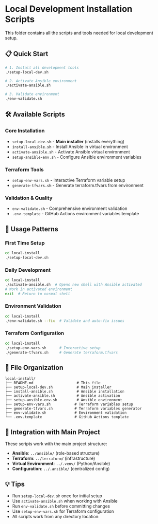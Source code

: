 # Local Development Installation Scripts

This folder contains all the scripts and tools needed for local development setup.

## 📋 **Quick Start**

```bash
# 1. Install all development tools
./setup-local-dev.sh

# 2. Activate Ansible environment
./activate-ansible.sh

# 3. Validate environment
./env-validate.sh
```

## 🛠️ **Available Scripts**

### **Core Installation**
- `setup-local-dev.sh` - **Main installer** (installs everything)
- `install-ansible.sh` - Install Ansible in virtual environment
- `activate-ansible.sh` - Activate Ansible virtual environment
- `setup-ansible-env.sh` - Configure Ansible environment variables

### **Terraform Tools**
- `setup-env-vars.sh` - Interactive Terraform variable setup
- `generate-tfvars.sh` - Generate terraform.tfvars from environment

### **Validation & Quality**
- `env-validate.sh` - Comprehensive environment validation
- `.env.template` - GitHub Actions environment variables template

## 🎯 **Usage Patterns**

### **First Time Setup**
```bash
cd local-install
./setup-local-dev.sh
```

### **Daily Development**
```bash
cd local-install
./activate-ansible.sh  # Opens new shell with Ansible activated
# Work in activated environment
exit  # Return to normal shell
```

### **Environment Validation**
```bash
cd local-install
./env-validate.sh --fix  # Validate and auto-fix issues
```

### **Terraform Configuration**
```bash
cd local-install
./setup-env-vars.sh      # Interactive setup
./generate-tfvars.sh     # Generate terraform.tfvars
```

## 📁 **File Organization**

```
local-install/
├── README.md                    # This file
├── setup-local-dev.sh           # Main installer
├── install-ansible.sh           # Ansible installation
├── activate-ansible.sh          # Ansible activation
├── setup-ansible-env.sh         # Ansible environment
├── setup-env-vars.sh           # Terraform variables setup
├── generate-tfvars.sh          # Terraform variables generator
├── env-validate.sh             # Environment validation
└── .env.template               # GitHub Actions template
```

## 🔧 **Integration with Main Project**

These scripts work with the main project structure:
- **Ansible**: `../ansible/` (role-based structure)
- **Terraform**: `../terraform/` (infrastructure)
- **Virtual Environment**: `../.venv/` (Python/Ansible)
- **Configuration**: `../.ansible/` (centralized config)

## 💡 **Tips**

- Run `setup-local-dev.sh` once for initial setup
- Use `activate-ansible.sh` when working with Ansible
- Run `env-validate.sh` before committing changes
- Use `setup-env-vars.sh` for Terraform configuration
- All scripts work from any directory location